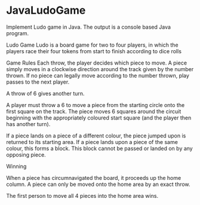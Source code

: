 # JavaLudoGame
Implement Ludo game in Java. The output is a console based Java program.

Ludo Game
Ludo is a board game for two to four players, in which the players race their four tokens from start to finish according to dice rolls

Game Rules
Each throw, the player decides which piece to move. A piece simply moves in a clockwise direction around the track given by the number thrown. If no piece can legally move according to the number thrown, play passes to the next player.

A throw of 6 gives another turn.

A player must throw a 6 to move a piece from the starting circle onto the first square on the track. The piece moves 6 squares around the circuit beginning with the appropriately coloured start square (and the player then has another turn).

If a piece lands on a piece of a different colour, the piece jumped upon is returned to its starting area. If a piece lands upon a piece of the same colour, this forms a block. This block cannot be passed or landed on by any opposing piece.

Winning

When a piece has circumnavigated the board, it proceeds up the home column. A piece can only be moved onto the home area by an exact throw.

The first person to move all 4 pieces into the home area wins.
